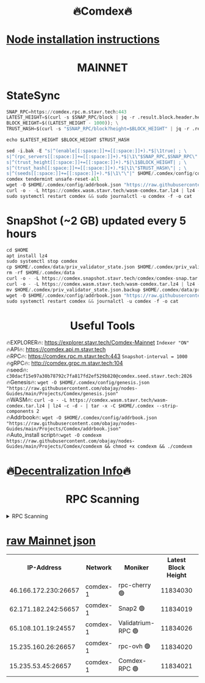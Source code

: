 <h1 align="center"> 🔥Comdex🔥</h1>

[Node installation instructions](https://github.com/obajay/nodes-Guides/tree/main/Projects/Comdex)
=
<h1 align="center"> MAINNET</h1>

# StateSync
```python
SNAP_RPC=https://comdex.rpc.m.stavr.tech:443
LATEST_HEIGHT=$(curl -s $SNAP_RPC/block | jq -r .result.block.header.height); \
BLOCK_HEIGHT=$((LATEST_HEIGHT - 1000)); \
TRUST_HASH=$(curl -s "$SNAP_RPC/block?height=$BLOCK_HEIGHT" | jq -r .result.block_id.hash)

echo $LATEST_HEIGHT $BLOCK_HEIGHT $TRUST_HASH

sed -i.bak -E "s|^(enable[[:space:]]+=[[:space:]]+).*$|\1true| ; \
s|^(rpc_servers[[:space:]]+=[[:space:]]+).*$|\1\"$SNAP_RPC,$SNAP_RPC\"| ; \
s|^(trust_height[[:space:]]+=[[:space:]]+).*$|\1$BLOCK_HEIGHT| ; \
s|^(trust_hash[[:space:]]+=[[:space:]]+).*$|\1\"$TRUST_HASH\"| ; \
s|^(seeds[[:space:]]+=[[:space:]]+).*$|\1\"\"|" $HOME/.comdex/config/config.toml
comdex tendermint unsafe-reset-all
wget -O $HOME/.comdex/config/addrbook.json "https://raw.githubusercontent.com/obajay/nodes-Guides/main/Projects/Comdex/addrbook.json"
curl -o - -L https://comdex.wasm.stavr.tech/wasm-comdex.tar.lz4 | lz4 -c -d - | tar -x -C $HOME/.comdex --strip-components 2
sudo systemctl restart comdex && sudo journalctl -u comdex -f -o cat
```
# SnapShot (~2 GB) updated every 5 hours
```python
cd $HOME
apt install lz4
sudo systemctl stop comdex
cp $HOME/.comdex/data/priv_validator_state.json $HOME/.comdex/priv_validator_state.json.backup
rm -rf $HOME/.comdex/data
curl -o - -L https://comdex.snapshot.stavr.tech/comdex/comdex-snap.tar.lz4 | lz4 -c -d - | tar -x -C $HOME/.comdex --strip-components 2
curl -o - -L https://comdex.wasm.stavr.tech/wasm-comdex.tar.lz4 | lz4 -c -d - | tar -x -C $HOME/.comdex --strip-components 2
mv $HOME/.comdex/priv_validator_state.json.backup $HOME/.comdex/data/priv_validator_state.json
wget -O $HOME/.comdex/config/addrbook.json "https://raw.githubusercontent.com/obajay/nodes-Guides/main/Projects/Comdex/addrbook.json"
sudo systemctl restart comdex && journalctl -u comdex -f -o cat
```

 <h1 align="center"> Useful Tools</h1>

🔥EXPLORER🔥:     https://explorer.stavr.tech/Comdex-Mainnet        `Indexer "ON"` \
🔥API🔥:          https://comdex.api.m.stavr.tech \
🔥RPC🔥:          https://comdex.rpc.m.stavr.tech:443              `Snapshot-interval = 1000` \
🔥gRPC🔥:         http://comdex.grpc.m.stavr.tech:104 \
🔥seed🔥:      `c30dacf15e97a30b78792c7fa817fd2ef529b820@comdex.seed.stavr.tech:2026` \
🔥Genesis🔥:   `wget -O $HOME/.comdex/config/genesis.json "https://raw.githubusercontent.com/obajay/nodes-Guides/main/Projects/Comdex/genesis.json"` \
🔥WASM🔥:      `curl -o - -L https://comdex.wasm.stavr.tech/wasm-comdex.tar.lz4 | lz4 -c -d - | tar -x -C $HOME/.comdex --strip-components 2` \
🔥Addrbook🔥:  `wget -O $HOME/.comdex/config/addrbook.json "https://raw.githubusercontent.com/obajay/nodes-Guides/main/Projects/Comdex/addrbook.json"` \
🔥Auto_install script🔥:`wget -O comdexm https://raw.githubusercontent.com/obajay/nodes-Guides/main/Projects/Comdex/comdexm && chmod +x comdexm && ./comdexm`

🔥[Decentralization Info](https://github.com/obajay/StateSync-snapshots/tree/main/Projects/Comdex/Decentralization)🔥
=
<h1 align="center"> RPC Scanning</h1>

<details>
<summary>RPC Scanning</summary>

<h2 align="center"> We scan nodes in real time every 4 hours. And we provide the final result of RPC endpoints.
We cannot influence the operation of these nodes in any way. </h2>


```python
If Voting Power is higher than 0 --> then the Node is a validator of the network and may be subject to attack and be a potential threat to the chain.
```
```python
We marked such validators with a red symbol
```

</details>

[raw Mainnet json](https://rpc-check.comdexm.stavr.tech/comdexm/rpc-comdexm-result.json)
=



<table><tr><th>IP-Address</th><th>Network</th><th>Moniker</th><th>Latest Block Height</th><th>Earliest Block Height</th><th>Catching Up</th><th>Tx Index</th><th>Voting Power</th><th>Scan Time</th></tr><tr><td>46.166.172.230:26657</td><td>comdex-1</td><td>rpc-cherry 🟢</td><td>11834030</td><td>10400001</td><td>False</td><td>on</td><td>0</td><td>2024-02-18T10:36:36.631721954UTC</td></tr><tr><td>62.171.182.242:56657</td><td>comdex-1</td><td>Snap2 🟢</td><td>11834019</td><td>10990001</td><td>False</td><td>on</td><td>0</td><td>2024-02-18T10:35:31.663507464UTC</td></tr><tr><td>65.108.101.19:24557</td><td>comdex-1</td><td>Validatrium-RPC 🟢</td><td>11834026</td><td>10990001</td><td>False</td><td>on</td><td>0</td><td>2024-02-18T10:36:13.439748849UTC</td></tr><tr><td>15.235.160.26:26657</td><td>comdex-1</td><td>rpc-ovh 🟢</td><td>11834020</td><td>10992661</td><td>False</td><td>on</td><td>0</td><td>2024-02-18T10:35:38.719932477UTC</td></tr><tr><td>15.235.53.45:26657</td><td>comdex-1</td><td>Comdex-RPC 🟢</td><td>11834021</td><td>11315028</td><td>False</td><td>on</td><td>0</td><td>2024-02-18T10:35:43.486846284UTC</td></tr></table>
